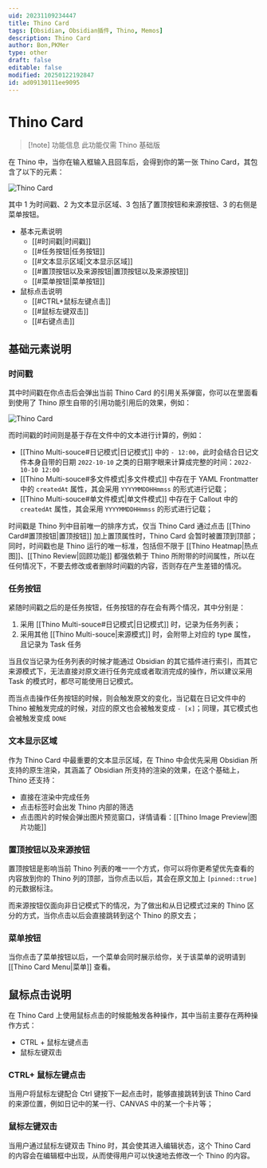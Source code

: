 ```yaml
---
uid: 20231109234447
title: Thino Card
tags: [Obsidian, Obsidian插件, Thino, Memos]
description: Thino Card
author: Bon,PKMer
type: other
draft: false
editable: false
modified: 20250122192847
id: ad09130111ee9095
---
```


# Thino Card

> [!note] 功能信息
> 此功能仅需 Thino 基础版

在 Thino 中，当你在输入框输入且回车后，会得到你的第一张 Thino Card，其包含了以下的元素：

![Thino Card](https://cdn.pkmer.cn/images/Pasted%20image%2020231108232203.png!pkmer)

其中 1 为时间戳、2 为文本显示区域、3 包括了置顶按钮和来源按钮、3 的右侧是菜单按钮。

- 基本元素说明
    - [[#时间戳|时间戳]]
    - [[#任务按钮|任务按钮]]
    - [[#文本显示区域|文本显示区域]]
    - [[#置顶按钮以及来源按钮|置顶按钮以及来源按钮]]
    - [[#菜单按钮|菜单按钮]]
- 鼠标点击说明
    - [[#CTRL+鼠标左键点击]]
    - [[#鼠标左键双击]]
    - [[#右键点击]]

## 基础元素说明

### 时间戳

其中时间戳在你点击后会弹出当前 Thino Card 的引用关系弹窗，你可以在里面看到使用了 Thino 原生自带的引用功能引用后的效果，例如：

![Thino Card](https://cdn.pkmer.cn/images/Pasted%20image%2020231108232227.png!pkmer)

而时间戳的时间则是基于存在文件中的文本进行计算的，例如：

- [[Thino Multi-souce#日记模式|日记模式]] 中的 `- 12:00`，此时会结合日记文件本身自带的日期 `2022-10-10` 之类的日期字眼来计算成完整的时间：`2022-10-10 12:00`
- [[Thino Multi-souce#多文件模式|多文件模式]] 中存在于 YAML Frontmatter 中的 `createdAt` 属性，其会采用 `YYYYMMDDHHmmss` 的形式进行记载；
- [[Thino Multi-souce#单文件模式|单文件模式]] 中存在于 Callout 中的 `createdAt` 属性，其会采用 `YYYYMMDDHHmmss` 的形式进行记载；

时间戳是 Thino 列中目前唯一的排序方式，仅当 Thino Card 通过点击 [[Thino Card#置顶按钮|置顶按钮]] 加上置顶属性时，Thino Card 会暂时被置顶到顶部；同时，时间戳也是 Thino 运行的唯一标准，包括但不限于 [[Thino Heatmap|热点图]]、[[Thino Review|回顾功能]] 都强依赖于 Thino 所附带的时间属性，所以在任何情况下，不要去修改或者删除时间戳的内容，否则存在产生差错的情况。

### 任务按钮

紧随时间戳之后的是任务按钮，任务按钮的存在会有两个情况，其中分别是：

1. 采用 [[Thino Multi-souce#日记模式|日记模式]] 时，记录为任务列表；
2. 采用其他 [[Thino Multi-souce|来源模式]] 时，会附带上对应的 type 属性，且记录为 Task 任务

当且仅当记录为任务列表的时候才能通过 Obsidian 的其它插件进行索引，而其它来源模式下，无法直接对原文进行任务完成或者取消完成的操作，所以建议采用 Task 的模式时，都尽可能使用日记模式。

而当点击操作任务按钮的时候，则会触发原文的变化，当记载在日记文件中的 Thino 被触发完成的时候，对应的原文也会被触发变成 `- [x]`；同理，其它模式也会被触发变成 `DONE`

### 文本显示区域

作为 Thino Card 中最重要的文本显示区域，在 Thino 中会优先采用 Obsidian 所支持的原生渲染，其涵盖了 Obsidian 所支持的渲染的效果，在这个基础上，Thino 还支持：

- 直接在渲染中完成任务
- 点击标签时会出发 Thino 内部的筛选
- 点击图片的时候会弹出图片预览窗口，详情请看：[[Thino Image Preview|图片功能]]

### 置顶按钮以及来源按钮

置顶按钮是影响当前 Thino 列表的唯一一个方式，你可以将你更希望优先查看的内容放到你的 Thino 列的顶部，当你点击以后，其会在原文加上 `[pinned::true]` 的元数据标注。

而来源按钮仅面向非日记模式下的情况，为了做出和从日记模式过来的 Thino 区分的方式，当你点击以后会直接跳转到这个 Thino 的原文去；

### 菜单按钮

当你点击了菜单按钮以后，一个菜单会同时展示给你，关于该菜单的说明请到 [[Thino Card Menu|菜单]] 查看。

## 鼠标点击说明

在 Thino Card 上使用鼠标点击的时候能触发各种操作，其中当前主要存在两种操作方式：

- CTRL + 鼠标左键点击
- 鼠标左键双击

### CTRL+ 鼠标左键点击

当用户将鼠标左键配合 Ctrl 键按下一起点击时，能够直接跳转到该 Thino Card 的来源位置，例如日记中的某一行、CANVAS 中的某一个卡片等；

### 鼠标左键双击

当用户通过鼠标左键双击 Thino 时，其会使其进入编辑状态，这个 Thino Card 的内容会在编辑框中出现，从而使得用户可以快速地去修改一个 Thino 的内容。

